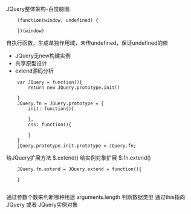 

JQuery整体架构-百度脑图
```
    (function(window, undefined) {
        
    })(window)

```
自执行函数，生成单独作用域，未传undefined，保证undefined的值

- JQuery无new构建实例
- 共享原型设计
- extend源码分析


```
    var JQuery = function(){
        return new JQuery.prototype.init()
        
    }
    JQuery.fn = JQuery.prototype = {
        init: function(){
            
        },
        css: function(){
            
        }
    }
    jQuery.prototype.init.prototype = JQuery.fn;

```
给JQuery扩展方法 $.extend()
给实例对象扩展 $.fn.extend()

```
    JQuery.fn.extend = JQuery.extend = function(){
        
    }
    
```
通过参数个数来判断哪种用途 arguments.length
判断数据类型
通过this指向 JQuery 或者 JQuery实例对象
